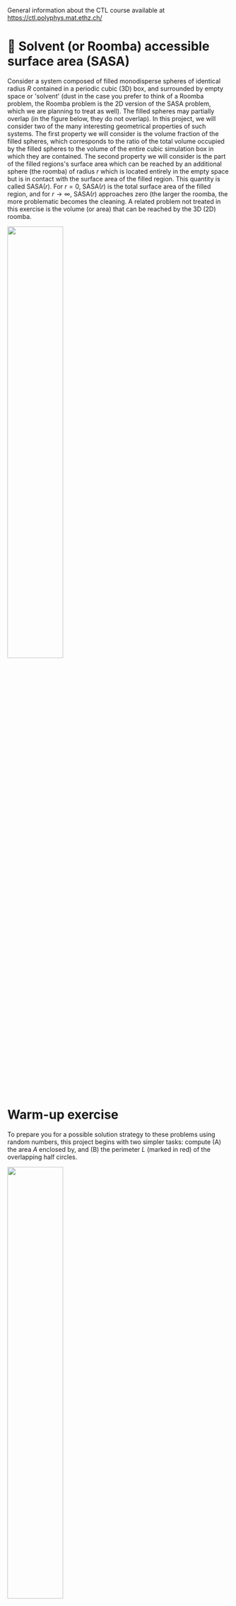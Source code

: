 General information about the CTL course available at https://ctl.polyphys.mat.ethz.ch/ 

# :wave: Solvent (or Roomba) accessible surface area (SASA)

Consider a system composed of filled monodisperse spheres of identical radius $R$ contained in a periodic cubic (3D) box, and surrounded by empty space or 'solvent' (dust in the case you prefer to think of a Roomba problem, the Roomba problem is the 2D version of the SASA problem, which we are planning to treat as well). The filled spheres may partially overlap (in the figure below, they do not overlap). In this project, we will consider two of the many interesting geometrical properties of such systems. The first property we will consider is the volume fraction of the filled spheres, which corresponds to the ratio of the total volume occupied by the filled spheres to the volume of the entire cubic simulation box in which they are contained. The second property we will consider is the part of the filled regions's surface area which can be reached by an additional sphere (the roomba) of radius $r$ which is located entirely in the empty space but is in contact with the surface area of the filled region. This quantity is called SASA($r$). For $r=0$, SASA($r$) is the total surface area of the filled region, and for $r\rightarrow\infty$, SASA($r$) approaches zero (the larger the roomba, the more problematic becomes the cleaning. A related problem not treated in this exercise is the volume (or area) that can be reached by the 3D (2D) roomba.   

<img src="https://ctl.polyphys.mat.ethz.ch/CTL-I-PUBLIC/SASA/periodic-images.png" width="50%">

# Warm-up exercise 

To prepare you for a possible solution strategy to these problems using random numbers, this project begins with two simpler tasks: compute (A) the area $A$ enclosed by, and (B) the perimeter $L$ (marked in red) of the overlapping half circles. 

<img src="https://ctl.polyphys.mat.ethz.ch/CTL-I-PUBLIC/SASA/preSASA.png" width="50%">

The centers of the half circles of radius $R_1=1.5$ and $R_2=0.5$ are at ${\bf c}^{(1)}=(0,0)$ and ${\bf c}^{(2)}=(1.2,0)$. The half circles are both enclosed within the rectangular area $[a,b]\times [c,d]$ with $a=-2$, $b=2$, $c=0$, and $d=2$, as shown.
(A) Implement the following three methods to estimate area $A$. To do so, you should first define a function $f(x)$ that agrees with the red line, and is zero otherwise, i.e., for $x < c_x^{(1)}-R_1=-1.5$ and $x > c_x^{(2)}+R_2=1.7$.

    Check your python def f(x): plot this function, and compare with the above figure.

The three methods are:

1. Classical Riemann definition of an integral upon replacing the half circles by a function $f(x)$, and using $N$ bins of size $dx=(b-a)/N$ to estimate $A=\int_a^b f(x)\ dx$.
2. Monte Carlo with probability density $p(x)=(b-a)^{-1}$, using $N$ shots. The integal $A$ is estimated via $\langle f(x)/p(x)\rangle = (b-a)\langle f(x)\rangle$, i.e., by the mean $f$-value at the random poxitions $x$, multiplied by the interval length $b-a$.
3. Monte Carlo with probability density $p(x,y)=[(b-a)(d-c)]^{-1}$, using $N$ shots. The integal $A$ is estimated via the fraction of $y$-values that reside below $f(x)$, multiplied by the rectangular area into which you shoot.

All three methods should return an estimate for the area $A$ for given $N$. 

    Check your implementations: upon increasing N the estimate for A should approach the exact result, A = 3.598616448..

(B) Invent a method to calculate the contour length $L$ of the red line in the above figure. If you choose a Monte Carlo method, instead of shooting into the $x$-axis or into the rectangular area, it may be useful to shoot into the perimeters of the complete half circles, i.e., use $p(\varphi)=(\pi R_1)^{-1}$ for the first half circle, and something similar for the 2nd half circle, where $\varphi$ denotes a polar angle, $\varphi$ in [0,&pi;].

    Check your implementations: upon increasing N the estimate for L should approach the exact result, L = 4.8061..

Having completed these warm-up exercises, you are in the position to treat the more complex problem using similar methods. You are free to choose a method. We propose the following structure of your code:  

# SASA code

## def generate_system($N$)

Place $N$ points (3D) randomly into a square (or cubic) box of unit side length $1$. Write the coordinates of the $N$ points to a file named coordinates.csv ($N$ rows, $3$ columns, blank-separated numbers). 

## def read_system

Read the coordinates of the spheres from a file named coordinates.csv. Determine $N$ and return $N$ and the coordinates. 

## def estimate_volume_fraction($N,\textrm{coordinates},R$)

Estimate and return the volume fraction of the $N$ spheres of radius $R$ inside the cubic box. One Monte-Carlo-type approach consists of shooting randomly into the unit box volume and to then count the fraction $f$ of shots that hit at least one of the filled spheres. The volume fraction $\phi$ is then estimated as $\phi=f$. Return the estimated volume fraction $\phi$. Note that periodic boundary conditions have to be taken into account properly. Some of the filled spheres may cross one or more boundaries of the periodic box. If this function is implemented using a number $S$ of random shots, you may add $S$ to the list of arguments of this function.

## def random_unit_vector

This function will be needed below. It creates a random 3D vector of unit length and returns this vector. To test if this function works, create $S$ random unit vectors ${\bf u}$, and calculate their mean squared $x$-component, i.e., $\langle u_x^2\rangle$. This should result in $1/3$. Also check if $\langle u_xu_y\rangle$ approaches zero if $S$ is increased to a large value like $S=10000$.

## def SASA($N,\textrm{coordinates},R,r$)

For the given system characterized by $R$, estimate and return SASA as function of $r$, i.e., the surface area that can be reached by a sphere of radius $r$. For the simplest case of $r=0$, one approach is again using a Monte-Carlo scheme. To this end, randomly shoot into the surface of a randomly selected filled sphere using the random_unit_vector function. Let us denote this point by $P$. Check, if this point $P$ is located inside any of the remaining filled spheres. If not, $P$ is said to be 'ok', located on the surface of the filled region, i.e., exposed to the solvent accessible space, and can be reached by a solvent particle of radius $r=0$. Repeat this procedure, create a large number $S$ of points $P$ and count the number of shots that are 'ok'. Denote ths number by $O$. The fraction of the total surface $A=N\times 4\pi R^2$ of the individual filled spheres that is accessible to solvent particles of radius $r=0$ is hence $O/S$. Accordingly, the estimated SASA($r=0$) value is SASA($r=0)=OA/S$.

Based on these considerations, develop a method to estimate SASA($r$) for $r>0$. Hint: A solvent particle of radius $r$ touching the surface at point $P$ can be inserted into the empty space only if the distance between the solvent particle's center and the centers of all the filled spheres is $r$ or larger.

## Application 1

Use the above functions to create systems with $N=50$ spheres of radius $R$ between $R=0$ and $R=1$. Verify the applicability of the 3D formula $\phi=1-\exp(-4\pi N R^3/3)$.

## Application 2

Use the above functions to create a system with $N=50$ spheres of radius $R=0.1$, and plot SASA($r$) as function of $r$. SASA should decrease from a value smaller (why?) or equal to $A$ at $r=0$ to zero at $r=1$.

## Application 3

Modify the code so that it works equally well for 2D systems and introduce the space dimension $D$ as an additional argument in all functions (allow for $D=2$ or $D=3$). Note that several expression such as $A$ have to be adjusted, and generate_system as well. 

## Application 4

Generate a 2D system with $N=50$ circles of radius $R=0.1$ and plot the configuration. 

## Application 5

Verify the applicability of the 2D formula $\phi=1-\exp(-\pi N R^2)$.

## Application 6 (advanced)

Generate a 2D system with $N=30$ circles of radius $R=0.1$ and plot the configuration as well as the region occupied by solvent particles of radius 0.05 that touch the surface of the filled region.  
